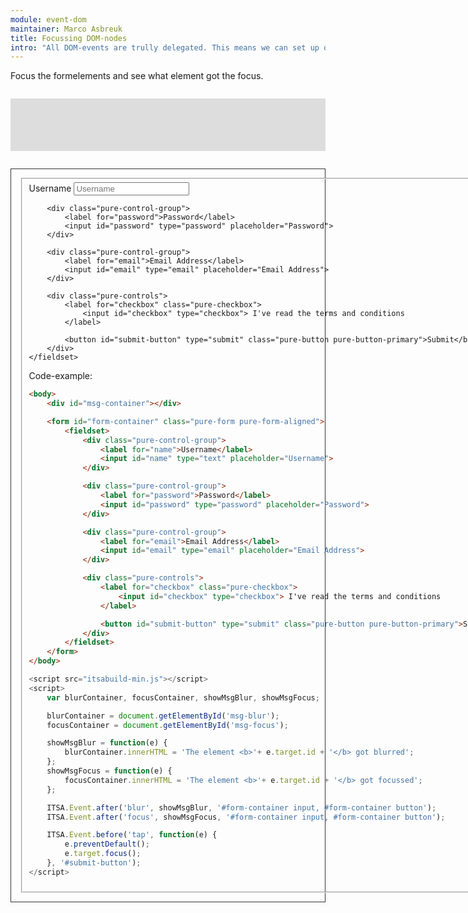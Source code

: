 ```yaml
---
module: event-dom
maintainer: Marco Asbreuk
title: Focussing DOM-nodes
intro: "All DOM-events are trully delegated. This means we can set up only <b>one subscriber</b> for all focus-events. Also notice how we prevent-default the submitbutton and focussed in instead, so we still get a focus-message on that button."
---
```


<style type="text/css">
    #form-container {
        margin-top: 2em;
        min-height: 2.1em;
        border: solid 1px #333;
        padding: 1em;
    }
    #msg-container {
        margin: 2em 0;
        padding: 1em;
        background-color: #ddd;
    }
    #msg-blur, #msg-focus {
        min-height: 2em;
    }
</style>

Focus the formelements and see what element got the focus.

<div id="msg-container">
    <div id="msg-blur"></div>
    <div id="msg-focus"></div>
</div>

<form id="form-container" class="pure-form pure-form-aligned">
    <fieldset>
        <div class="pure-control-group">
            <label for="name">Username</label>
            <input id="name" type="text" placeholder="Username">
        </div>

        <div class="pure-control-group">
            <label for="password">Password</label>
            <input id="password" type="password" placeholder="Password">
        </div>

        <div class="pure-control-group">
            <label for="email">Email Address</label>
            <input id="email" type="email" placeholder="Email Address">
        </div>

        <div class="pure-controls">
            <label for="checkbox" class="pure-checkbox">
                <input id="checkbox" type="checkbox"> I've read the terms and conditions
            </label>

            <button id="submit-button" type="submit" class="pure-button pure-button-primary">Submit</button>
        </div>
    </fieldset>
</form>

Code-example:

```html
<body>
    <div id="msg-container"></div>

    <form id="form-container" class="pure-form pure-form-aligned">
        <fieldset>
            <div class="pure-control-group">
                <label for="name">Username</label>
                <input id="name" type="text" placeholder="Username">
            </div>

            <div class="pure-control-group">
                <label for="password">Password</label>
                <input id="password" type="password" placeholder="Password">
            </div>

            <div class="pure-control-group">
                <label for="email">Email Address</label>
                <input id="email" type="email" placeholder="Email Address">
            </div>

            <div class="pure-controls">
                <label for="checkbox" class="pure-checkbox">
                    <input id="checkbox" type="checkbox"> I've read the terms and conditions
                </label>

                <button id="submit-button" type="submit" class="pure-button pure-button-primary">Submit</button>
            </div>
        </fieldset>
    </form>
</body>
```

```js
<script src="itsabuild-min.js"></script>
<script>
    var blurContainer, focusContainer, showMsgBlur, showMsgFocus;

    blurContainer = document.getElementById('msg-blur');
    focusContainer = document.getElementById('msg-focus');

    showMsgBlur = function(e) {
        blurContainer.innerHTML = 'The element <b>'+ e.target.id + '</b> got blurred';
    };
    showMsgFocus = function(e) {
        focusContainer.innerHTML = 'The element <b>'+ e.target.id + '</b> got focussed';
    };

    ITSA.Event.after('blur', showMsgBlur, '#form-container input, #form-container button');
    ITSA.Event.after('focus', showMsgFocus, '#form-container input, #form-container button');

    ITSA.Event.before('tap', function(e) {
        e.preventDefault();
        e.target.focus();
    }, '#submit-button');
</script>
```

<script src="../../dist/itsabuild-min.js"></script>
<script>
    var blurContainer, focusContainer, showMsgBlur, showMsgFocus;

    blurContainer = document.getElementById('msg-blur');
    focusContainer = document.getElementById('msg-focus');

    showMsgBlur = function(e) {
        blurContainer.innerHTML = 'The element <b>'+ e.target.id + '</b> got blurred';
    };
    showMsgFocus = function(e) {
        focusContainer.innerHTML = 'The element <b>'+ e.target.id + '</b> got focussed';
    };

    ITSA.Event.after('blur', showMsgBlur, '#form-container input, #form-container button');
    ITSA.Event.after('focus', showMsgFocus, '#form-container input, #form-container button');

    ITSA.Event.before('tap', function(e) {
        e.preventDefault();
        e.target.focus();
    }, '#submit-button');

</script>
